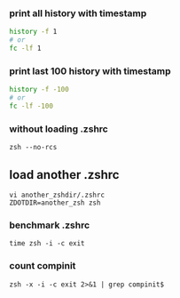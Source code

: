 ### print all history with timestamp
```sh
history -f 1
# or
fc -lf 1
```

### print last 100 history with timestamp
```sh
history -f -100
# or
fc -lf -100
```

### without loading .zshrc
```
zsh --no-rcs
```

## load another .zshrc
```
vi another_zshdir/.zshrc
ZDOTDIR=another_zsh zsh
```

### benchmark .zshrc
```
time zsh -i -c exit
```

### count compinit
```
zsh -x -i -c exit 2>&1 | grep compinit$
```
